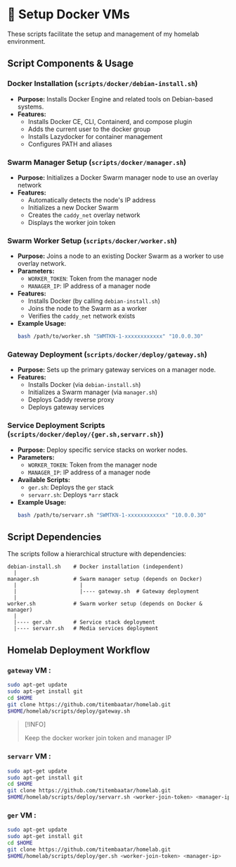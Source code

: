 # 🐋 Setup Docker VMs
These scripts facilitate the setup and management of my homelab environment.

## Script Components & Usage
### Docker Installation (`scripts/docker/debian-install.sh`)
* **Purpose:** Installs Docker Engine and related tools on Debian-based systems.
* **Features:**
    * Installs Docker CE, CLI, Containerd, and compose plugin
    * Adds the current user to the docker group
    * Installs Lazydocker for container management
    * Configures PATH and aliases

### Swarm Manager Setup (`scripts/docker/manager.sh`)
* **Purpose:** Initializes a Docker Swarm manager node to use an overlay network
* **Features:**
    * Automatically detects the node's IP address
    * Initializes a new Docker Swarm
    * Creates the `caddy_net` overlay network
    * Displays the worker join token

### Swarm Worker Setup (`scripts/docker/worker.sh`)
* **Purpose:** Joins a node to an existing Docker Swarm as a worker to use overlay network.
* **Parameters:**
    * `WORKER_TOKEN`: Token from the manager node
    * `MANAGER_IP`: IP address of a manager node
* **Features:**
    * Installs Docker (by calling `debian-install.sh`)
    * Joins the node to the Swarm as a worker
    * Verifies the `caddy_net` network exists
* **Example Usage:**
    ```bash
    bash /path/to/worker.sh "SWMTKN-1-xxxxxxxxxxxx" "10.0.0.30"
    ```

### Gateway Deployment (`scripts/docker/deploy/gateway.sh`)
* **Purpose:** Sets up the primary gateway services on a manager node.
* **Features:**
    * Installs Docker (via `debian-install.sh`)
    * Initializes a Swarm manager (via `manager.sh`)
    * Deploys Caddy reverse proxy
    * Deploys gateway services

### Service Deployment Scripts (`scripts/docker/deploy/{ger.sh,servarr.sh}`)
* **Purpose:** Deploy specific service stacks on worker nodes.
* **Parameters:**
    * `WORKER_TOKEN`: Token from the manager node
    * `MANAGER_IP`: IP address of a manager node
* **Available Scripts:**
    * `ger.sh`: Deploys the `ger` stack
    * `servarr.sh`: Deploys `*arr` stack
* **Example Usage:**
    ```bash
    bash /path/to/servarr.sh "SWMTKN-1-xxxxxxxxxxxx" "10.0.0.30"
    ```

## Script Dependencies
The scripts follow a hierarchical structure with dependencies:
```
debian-install.sh    # Docker installation (independent)
  |
manager.sh           # Swarm manager setup (depends on Docker)
  |                    |
  |                    |---- gateway.sh  # Gateway deployment
  |
worker.sh            # Swarm worker setup (depends on Docker & manager)
  |
  |---- ger.sh       # Service stack deployment
  |---- servarr.sh   # Media services deployment
```

## Homelab Deployment Workflow
### `gateway` VM :
```bash
sudo apt-get update
sudo apt-get install git
cd $HOME
git clone https://github.com/titembaatar/homelab.git
$HOME/homelab/scripts/deploy/gateway.sh
```

> [!INFO]
>
> Keep the docker worker join token and manager IP

### `servarr` VM :
```bash
sudo apt-get update
sudo apt-get install git
cd $HOME
git clone https://github.com/titembaatar/homelab.git
$HOME/homelab/scripts/deploy/servarr.sh <worker-join-token> <manager-ip>
```

### `ger` VM :
```bash
sudo apt-get update
sudo apt-get install git
cd $HOME
git clone https://github.com/titembaatar/homelab.git
$HOME/homelab/scripts/deploy/ger.sh <worker-join-token> <manager-ip>
```
